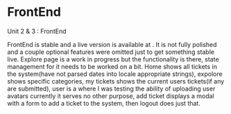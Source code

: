 # FrontEnd
Unit 2 &amp; 3 : FrontEnd


FrontEnd is stable and a live version is available at . It is not fully polished and a couple optional features were omitted just to get something stable live. Explore page is a work in progress but the functionality is there, state management for it needs to be worked on a bit. Home shows all tickets in the system(have not parsed dates into locale appropriate strings), expolore shows specific categories, my tickets shows the current users tickets(if any are submitted), user is a where I was testing the ability of uploading user avatars currently it serves no other purpose, add ticket displays a modal with a form to add a ticket to the system, then logout does just that.